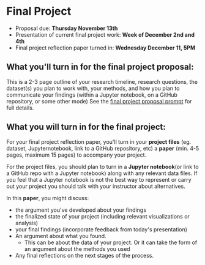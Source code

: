 # Final Project

+ Proposal due: **Thursday November 13th**
+ Presentation of current final project work:  **Week of December 2nd and 4th**
+ Final project reflection paper turned in: **Wednesday December 11, 5PM**


## What you'll turn in for the final project proposal:

This is a 2-3 page outline of your research timeline, research questions, the dataset(s) you plan to work with, your methods, and how you plan to communicate your findings (within a Jupyter notebook, on a GitHub repository, or some other mode) See the [final project proposal prompt](https://github.com/sceckert/Data-and-Culture-Fall-2024/tree/main/_assignments/final-project-proposal) for full details.

## What you will turn in for the final project:

For your final project reflection paper, you'll turn in your **project files** (eg. dataset, Jupyternotebook, link to a GitHub repository, etc) a **paper** (min. 4-5 pages, maximum 15 pages) to accompany your project.

For the project files, you should plan to turn in a **Jupyter notebook**(or link to a GitHub repo with a Jupyter notebook) along with any relevant data files.  If you feel that a Jupyter notebook is not the best way to represent or carry out your project you should talk with your instructor about alternatives. 

In this **paper**, you might discuss:
-  the argument you've developed about your findings
-  the finalized state of your project (including relevant visualizations or analysis)
- your final findings  (incorporate feedback from today's presentation)
- An argument about what you found. 
	- This can be about the data of your project. Or it can take the form of an argument about the methods you used
- Any final reflections on the next stages of the process.


